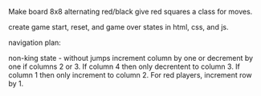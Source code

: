 Make board 
    8x8 alternating red/black
    give red squares a class for moves.

create game start, reset, and game over states in html, css, and js. 



navigation plan:

non-king state - without jumps
    increment column by one or decrement by one if columns 2 or 3.
    If column 4 then only decrentent to column 3. 
    If column 1 then only increment to column 2. 
    For red players, increment row by 1.